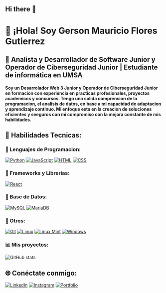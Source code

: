 ## Hi there 👋
# 👋 ¡Hola! Soy Gerson Mauricio Flores Gutierrez  
## 🚀 Analista y Desarrollador de Software Junior y Operador de Ciberseguridad Junior | Estudiante de informática en UMSA  
#### Soy un Desarrolador Web 3 Junior y Operador de Ciberseguridad Junior en formacion con experiencia en practicas profesionales, proyectos academicos y concursos. Tengo una solida comprension de la programacion, el analisis de datos, en base a mi capacidad de adaptacion y aprendizaje continuo. Mi enfoque esta en la creacion de soluciones eficientes y seeguros con mi compromiso con la mejora constante de mis habilidades.
## 🚀 Habilidades Tecnicas:
### 🚀 Lenguajes de Programacion:
[![Python](https://img.shields.io/badge/Python-3776AB?logo=python&logoColor=fff)](#)
[![JavaScript](https://img.shields.io/badge/JavaScript-F7DF1E?logo=javascript&logoColor=000)](#)
[![HTML](https://img.shields.io/badge/HTML-%23E34F26.svg?logo=html5&logoColor=white)](#)
[![CSS](https://img.shields.io/badge/CSS-1572B6?logo=css3&logoColor=fff)](#)
### 🚀 Frameworks y Librerias:
[![React](https://img.shields.io/badge/React-%2320232a.svg?logo=react&logoColor=%2361DAFB)](#)
### 🚀 Base de Datos:
[![MySQL](https://img.shields.io/badge/MySQL-4479A1?logo=mysql&logoColor=fff)](#)
[![MariaDB](https://img.shields.io/badge/MariaDB-003545?logo=mariadb&logoColor=white)](#)
### 🚀 Otros:
[![Git](https://img.shields.io/badge/Git-F05032?logo=git&logoColor=fff)](#)
[![Linux](https://img.shields.io/badge/Linux-FCC624?logo=linux&logoColor=black)](#)
[![Linux Mint](https://img.shields.io/badge/Linux%20Mint-87CF3E?logo=linuxmint&logoColor=fff)](#)
[![Windows](https://custom-icon-badges.demolab.com/badge/Windows-0078D6?logo=windows11&logoColor=white)](#)
### 📊 Mis proyectos:
![GitHub stats](https://github-readme-stats.vercel.app/api?username=TuUsuario&show_icons=true&theme=radical)
## 🌐 Conéctate conmigo:
[![LinkedIn](https://img.shields.io/badge/LinkedIn-0077B5?style=flat&logo=linkedin&logoColor=white)](https://www.linkedin.com/in/gerson-flores-gutierrez-1937a01a8/)
[![Instagram](https://img.shields.io/badge/Instagram-%23E4405F.svg?logo=Instagram&logoColor=white)](https://www.instagram.com/mauricio_florrs/)
[![Portfolio](https://img.shields.io/badge/Portfolio-000?style=flat&logo=firefox&logoColor=white)](https://tu-portfolio.com)

<!--
**triwotfcpn/triwotfcpn** is a ✨ _special_ ✨ repository because its `README.md` (this file) appears on yo
-->
